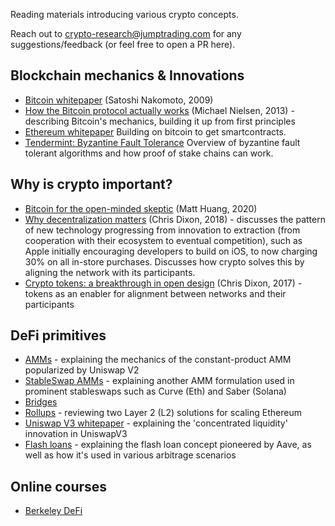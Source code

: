 Reading materials introducing various crypto concepts.

Reach out to [crypto-research@jumptrading.com](mailto:crypto-research@jumptrading.com) for any suggestions/feedback
(or feel free to open a PR here).

## Blockchain mechanics & Innovations
* [Bitcoin whitepaper](https://bitcoin.org/bitcoin.pdf) (Satoshi Nakomoto, 2009)
* [How the Bitcoin protocol actually works](https://michaelnielsen.org/ddi/how-the-bitcoin-protocol-actually-works/) (Michael Nielsen, 2013) - 
  describing Bitcoin's mechanics, building it up from first principles
* [Ethereum whitepaper](https://ethereum.org/en/whitepaper/) Building on bitcoin to get smartcontracts.
* [Tendermint: Byzantine Fault Tolerance](https://knowen-production.s3.amazonaws.com/uploads/attachment/file/1814/Buchman_Ethan_201606_Msater%2Bthesis.pdf) Overview of byzantine fault tolerant algorithms and how proof of stake chains can work.

## Why is crypto important?
* [Bitcoin for the open-minded skeptic](https://www.matthuang.com/bitcoin_for_the_open_minded_skeptic) (Matt Huang, 2020)
* [Why decentralization matters](https://cdixon.org/2018/02/18/why-decentralization-matters) (Chris Dixon, 2018) - 
  discusses the pattern of new technology progressing from innovation to extraction (from cooperation with their ecosystem to eventual competition),
  such as Apple initially encouraging developers to build on iOS, to now charging 30% on all in-store purchases.  Discusses how crypto solves this 
  by aligning the network with its participants.
* [Crypto tokens: a breakthrough in open design](https://cdixon.org/2017/05/27/crypto-tokens-a-breakthrough-in-open-network-design) (Chris Dixon, 2017) - 
  tokens as an enabler for alignment between networks and their participants
  
## DeFi primitives
* [AMMs](https://medium.com/dragonfly-research/what-explains-the-rise-of-amms-7d008af1c399) - 
  explaining the mechanics of the constant-product AMM popularized by Uniswap V2
* [StableSwap AMMs](https://berkeley-defi.github.io/assets/material/StableSwap.pdf) -
  explaining another AMM formulation used in prominent stableswaps such as Curve (Eth) and Saber (Solana)
* [Bridges](https://blog.makerdao.com/what-are-blockchain-bridges-and-why-are-they-important-for-defi/)
* [Rollups](https://medium.com/interdax/ethereum-l2-optimistic-and-zk-rollups-dffa58870c93) - 
  reviewing two Layer 2 (L2) solutions for scaling Ethereum
* [Uniswap V3 whitepaper](https://uniswap.org/whitepaper-v3.pdf) -
  explaining the 'concentrated liquidity' innovation in UniswapV3
* [Flash loans](https://hackingdistributed.com/2020/03/11/flash-loans/) - 
  explaining the flash loan concept pioneered by Aave, as well as how it's used in various arbitrage scenarios
   
## Online courses
* [Berkeley DeFi](https://berkeley-defi.github.io/f21)
